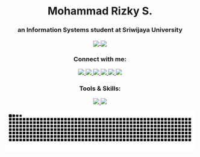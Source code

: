 <div align="center">
  
<!-- ## HEADER -->
<h1>Mohammad Rizky S.</h1>
<h3>an Information Systems student at Sriwijaya University</h3>

<!-- ## CARDS -->
  <a href="https://github.com/rzkynaga/github-readme-stats">
    <img height=150 align="center" src="https://github-readme-stats.vercel.app/api?username=rzkynaga&theme=radical&rank_icon=github&show=prs_merged_percentage&hide=issues,prs,contribs&border_color=2e4058" />
  </a>
  <a href="https://github.com/rzkynaga/convoychat">
    <img height=150 align="center" src="https://github-readme-stats.vercel.app/api/top-langs?username=rzkynaga&show_icons=true&theme=radical&border_color=2e4058&layout=compact" />
  </a>

<!-- ## SOCIAL -->
<h3>Connect with me:</h3>
  <p align="center">
    <a href="https://www.linkedin.com/in/rzkynaga">
      <img src="https://go-skill-icons.vercel.app/api/icons?i=linkedin" />
    </a>
    <a href="https://facebook.com/rzkynagaa">
      <img src="https://go-skill-icons.vercel.app/api/icons?i=facebook" />
    </a>
    <a href="https://github.com/rzkynaga">
      <img src="https://go-skill-icons.vercel.app/api/icons?i=github" />
    </a>
    <a href="mailto:rzkynaga1@gmail.com?subject=Hi kijun!">
      <img src="https://go-skill-icons.vercel.app/api/icons?i=gmail" />
    </a>
    <a href="https://twitter.com/rzkynaga">
      <img src="https://go-skill-icons.vercel.app/api/icons?i=twitter" />
    </a>
    <a href="https://instagram.com/rzkynaga">
      <img src="https://go-skill-icons.vercel.app/api/icons?i=instagram" />
    </a>
  </p>

<!-- # TOOLS  -->
<h3>Tools & Skills:</h3>
  <p align="center"> 
    <a href="https://skillicons.dev">
      <img src="https://skillicons.dev/icons?i=ae,ai,ps,pr,blender,figma,discord,notion,stackoverflow,sublime,vercel,visualstudio,vscode" />
    </a>
    <a>
      <img src="https://skillicons.dev/icons?i=c,cs,cpp,java,html,css,php,py,pycharm,typescript,react,bootstrap" />
    </a>
  </p>
<!-- # STARDEV -->
<!--
  <a href="https://stardev.io/developers/rzkynaga"><img alt="Check out kizun's profile on stardev.io" src="https://stardev.io/developers/rzkynaga/badge/languages/locality.svg" /></a>
-->

<!-- #SNAKE ANIMATION -->
  ![Snake animation](https://github.com/rzkynaga/rzkynaga/blob/output/github-contribution-grid-snake-dark.svg)

</div>
